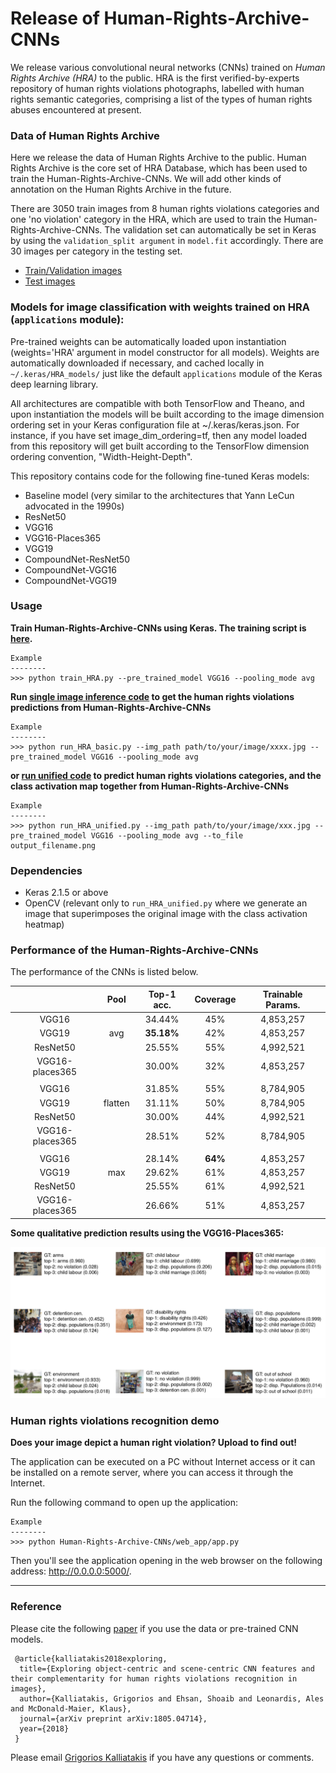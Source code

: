 # Release of Human-Rights-Archive-CNNs

We release various convolutional neural networks (CNNs) trained on _Human Rights Archive (HRA)_ to the public.
HRA is the first verified-by-experts repository of human rights violations photographs, labelled with human rights semantic categories,
comprising a list of the types of human rights abuses encountered at present.

### Data of Human Rights Archive

Here we release the data of Human Rights Archive to the public.
Human Rights Archive is the core set of HRA Database, which has been used to train the Human-Rights-Archive-CNNs.
We will add other kinds of annotation on the Human Rights Archive in the future.

There are 3050 train images from 8 human rights violations categories and one 'no violation' category in the HRA,
which are used to train the Human-Rights-Archive-CNNs.
The validation set can automatically be set in Keras by using the `validation_split argument` in `model.fit` accordingly.
There are 30 images per category in the testing set.

* [Train/Validation images](https://github.com/GKalliatakis/Human-Rights-Archive-CNNs/releases/download/v1.0/train_val.zip)
* [Test images](https://github.com/GKalliatakis/Human-Rights-Archive-CNNs/releases/download/v1.0/test.zip)

### Models for image classification with weights trained on HRA (`applications` module):

Pre-trained weights can be automatically loaded upon instantiation
(weights='HRA' argument in model constructor for all models).
Weights are automatically downloaded if necessary, and cached locally in `~/.keras/HRA_models/` just like the default `applications` module of
the Keras deep learning library.

All architectures are compatible with both TensorFlow and Theano,
and upon instantiation the models will be built according to the
image dimension ordering set in your Keras configuration file at ~/.keras/keras.json.
For instance, if you have set image_dim_ordering=tf, then any model loaded from this repository
will get built according to the TensorFlow dimension ordering convention, "Width-Height-Depth".

This repository contains code for the following fine-tuned Keras models:

* Baseline model (very similar to the architectures that Yann LeCun advocated in the 1990s)
* ResNet50
* VGG16
* VGG16-Places365
* VGG19
* CompoundNet-ResNet50
* CompoundNet-VGG16
* CompoundNet-VGG19


### Usage

**Train Human-Rights-Archive-CNNs using Keras. The training script is [here](https://github.com/GKalliatakis/Human-Rights-Archive-CNNs/blob/master/train_HRA.py).**

    Example
    --------
    >>> python train_HRA.py --pre_trained_model VGG16 --pooling_mode avg


**Run [single image inference code](https://github.com/GKalliatakis/Human-Rights-Archive-CNNs/blob/master/run_HRA_basic.py) to get the human rights violations predictions from Human-Rights-Archive-CNNs**

    Example
    --------
    >>> python run_HRA_basic.py --img_path path/to/your/image/xxxx.jpg --pre_trained_model VGG16 --pooling_mode avg

**or [run unified code](https://github.com/GKalliatakis/Human-Rights-Archive-CNNs/blob/master/run_HRA_unified.py) to predict human rights violations categories,
and the class activation map together from Human-Rights-Archive-CNNs**

    Example
    --------
    >>> python run_HRA_unified.py --img_path path/to/your/image/xxx.jpg --pre_trained_model VGG16 --pooling_mode avg --to_file output_filename.png


### Dependencies

* Keras 2.1.5 or above
* OpenCV (relevant only to `run_HRA_unified.py` where we generate an image that superimposes the original image with the class activation heatmap)



### Performance of the Human-Rights-Archive-CNNs

The performance of the CNNs is listed below.


|                 |   Pool  | Top-1 acc. | Coverage | Trainable Params. |
|:---------------:|:-------:|:----------:|:--------:|:-----------------:|
|      VGG16      |         |   34.44%   |    45%   |     4,853,257     |
|      VGG19      |   avg   | **35.18%** |    42%   |     4,853,257     |
|     ResNet50    |         |   25.55%   |    55%   |     4,992,521     |
| VGG16-places365 |         |   30.00%   |    32%   |     4,853,257     |
|                 |         |            |          |                   |
|      VGG16      |         |   31.85%   |    55%   |     8,784,905     |
|      VGG19      | flatten |   31.11%   |    50%   |     8,784,905     |
|     ResNet50    |         |   30.00%   |    44%   |     4,992,521     |
| VGG16-places365 |         |   28.51%   |    52%   |     8,784,905     |
|                 |         |            |          |                   |
|      VGG16      |         |   28.14%   |  **64%** |     4,853,257     |
|      VGG19      |   max   |   29.62%   |    61%   |     4,853,257     |
|     ResNet50    |         |   25.55%   |    61%   |     4,992,521     |
| VGG16-places365 |         |   26.66%   |    51%   |     4,853,257     |


**Some qualitative prediction results using the VGG16-Places365:**

<p align="center">
  <img src="https://github.com/GKalliatakis/Human-Rights-Archive-CNNs/blob/master/fig8.png?raw=true"/>
</p>



### Human rights violations recognition demo
**Does your image depict a human right violation? Upload to find out!**

The application can be executed on a PC without Internet access or it can be installed on a remote server,
where you can access it through the Internet.

Run the following command to open up the application:

    Example
    --------
    >>> python Human-Rights-Archive-CNNs/web_app/app.py


Then you'll see the application opening in the web browser on the following address: http://0.0.0.0:5000/.

---


### Reference

Please cite the following [paper](https://arxiv.org/pdf/1805.04714.pdf) if you use the data or pre-trained CNN models.

```
 @article{kalliatakis2018exploring,
  title={Exploring object-centric and scene-centric CNN features and their complementarity for human rights violations recognition in images},
  author={Kalliatakis, Grigorios and Ehsan, Shoaib and Leonardis, Ales and McDonald-Maier, Klaus},
  journal={arXiv preprint arXiv:1805.04714},
  year={2018}
 }

```


Please email [Grigorios Kalliatakis](mailto:gkallia@essex.ac.uk) if you have any questions or comments.